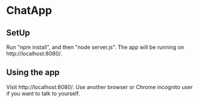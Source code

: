 # ChatApp


## SetUp

Run "npm install", and then "node server.js". The app will be running on http://localhost:8080/.

## Using the app

Visit http://localhost:8080/. Use another browser or Chrome incognito user if you want to talk to yourself.